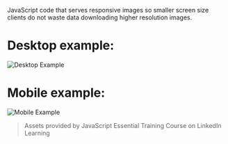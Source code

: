 JavaScript code that serves responsive images so smaller screen size clients do not waste data downloading higher resolution images.

# Desktop example:

![Desktop Example](https://i.imgur.com/tluaATM.png)

# Mobile example:

![Mobile Example](https://i.imgur.com/h1hyWsl.png)

>Assets provided by JavaScript Essential Training Course on LinkedIn Learning
